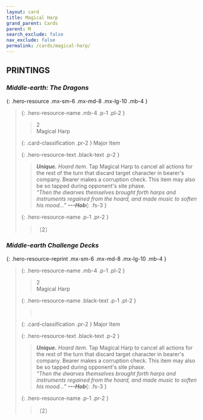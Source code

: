 ```yaml
---
layout: card
title: Magical Harp
grand_parent: Cards
parent: M
search_exclude: false
nav_exclude: false
permalink: /cards/magical-harp/
---
```


## PRINTINGS


### _Middle-earth: The Dragons_

{: .hero-resource .mx-sm-6 .mx-md-8 .mx-lg-10 .mb-4 }
> {: .hero-resource-name .mb-4 .p-1 .pl-2 }
> > <div class="card-mp">2</div>
> > <div class="card-name">Magical Harp</div>
>
> {: .card-classification .pr-2 }
> Major Item
>
> {: .hero-resource-text .black-text .p-2 }
> > _**Unique.**_ _Hoard item._ Tap Magical Harp to cancel all actions for the rest of the turn that discard target character in bearer's company. Bearer makes a corruption check. This item may also be so tapped during opponent's site phase. <br>_"Then the dwarves themselves brought forth harps and instruments regained from the hoard, and made music to soften his mood...”_ ***---&#65279;Hob***{: .fs-3 } 
> 
> {: .hero-resource-name .p-1 .pr-2 }
> > <div class="card-shield"></div>
> > <div class="card-corruption">〔2〕</div>

### _Middle-earth Challenge Decks_

{: .hero-resource-reprint .mx-sm-6 .mx-md-8 .mx-lg-10 .mb-4 }
> {: .hero-resource-name .mb-4 .p-1 .pl-2 }
> > <div class="card-mp">2</div>
> > <div class="card-name">Magical Harp</div>
>
> {: .hero-resource-name .black-text .p-1 .pl-2 }
> > &nbsp;
>
> {: .card-classification .pr-2 }
> Major Item
>
> {: .hero-resource-text .black-text .p-2 }
> > _**Unique.**_ _Hoard item._ Tap Magical Harp to cancel all actions for the rest of the turn that discard target character in bearer's company. Bearer makes a corruption check. This item may also be so tapped during opponent's site phase. <br>_"Then the dwarves themselves brought forth harps and instruments regained from the hoard, and made music to soften his mood...”_ ***---&#65279;Hob***{: .fs-3 } 
> 
> {: .hero-resource-name .p-1 .pr-2 }
> > <div class="card-shield"></div>
> > <div class="card-corruption">〔2〕</div>
